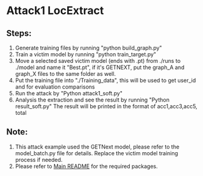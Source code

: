 # Attack1 LocExtract

## Steps:
1. Generate training files by running "python build_graph.py"
2. Train a victim model by running "python train_target.py"
3. Move a selected saved victim model (ends with .pt) from ./runs to ./model and name it "Best.pt", if it's GETNEXT, put the graph_A and graph_X files to the same folder as well.
4. Put the training file into "./Training_data", this will be used to get user_id and for evaluation comparisons
5. Run the attack by "Python attack1_soft.py"
6. Analysis the extraction and see the result by running "Python result_soft.py"  The result will be printed in the format of 
   acc1,acc3,acc5, total

## Note:
1. This attack example used the GETNext model, please refer to the model_batch.py file for details. Replace the victim model training process if needed.
2. Please refer to  [Main README](../README.md) for the required packages.

